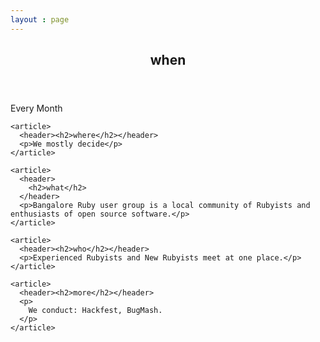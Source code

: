 ```yaml
---
layout : page
---
```


<section id="container">
  <div id="flash"></div>

  <section class='thin column'>
    <article>
      <header><h2>when</h2></header>
      <p>Every Month</p>
    </article>
  
    <article>
      <header><h2>where</h2></header>
      <p>We mostly decide</p>
    </article>
  
    <article>
      <header>
        <h2>what</h2>
      </header>
      <p>Bangalore Ruby user group is a local community of Rubyists and enthusiasts of open source software.</p>
    </article>
  
    <article>
      <header><h2>who</h2></header>
      <p>Experienced Rubyists and New Rubyists meet at one place.</p>
    </article>
  
    <article>
      <header><h2>more</h2></header>
      <p>
        We conduct: Hackfest, BugMash.       
      </p>
    </article>
  </section>

</section>


